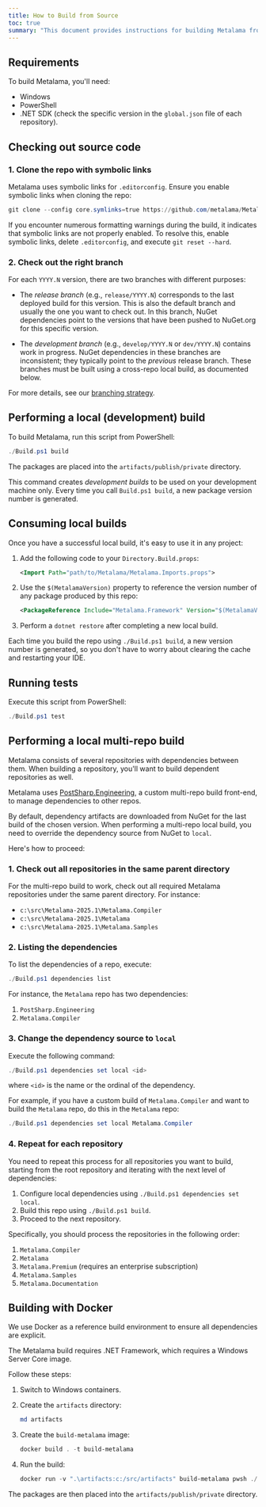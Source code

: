 ```yaml
---
title: How to Build from Source
toc: true
summary: "This document provides instructions for building Metalama from source, including environment setup, cloning, building, testing, and using Docker."
---
```


## Requirements

To build Metalama, you'll need:

- Windows
- PowerShell
- .NET SDK (check the specific version in the `global.json` file of each repository).

## Checking out source code

### 1. Clone the repo with symbolic links

Metalama uses symbolic links for `.editorconfig`. Ensure you enable symbolic links when cloning the repo:

```powershell
git clone --config core.symlinks=true https://github.com/metalama/Metalama.git
```

If you encounter numerous formatting warnings during the build, it indicates that symbolic links are not properly enabled. To resolve this, enable symbolic links, delete `.editorconfig`, and execute `git reset --hard`.

### 2. Check out the right branch

For each `YYYY.N` version, there are two branches with different purposes:

- The _release branch_ (e.g., `release/YYYY.N`) corresponds to the last deployed build for this version. This is also the default branch and usually the one you want to check out. In this branch, NuGet dependencies point to the versions that have been pushed to NuGet.org for this specific version.

- The _development branch_ (e.g., `develop/YYYY.N` or `dev/YYYY.N`) contains work in progress. NuGet dependencies in these branches are inconsistent; they typically point to the _previous_ release branch. These branches must be built using a cross-repo local build, as documented below.

For more details, see our [branching strategy](branching).

## Performing a local (development) build

To build Metalama, run this script from PowerShell:

```powershell
./Build.ps1 build
```

The packages are placed into the `artifacts/publish/private` directory.

This command creates _development builds_ to be used on your development machine only. Every time you call `Build.ps1 build`, a new package version number is generated.

## Consuming local builds

Once you have a successful local build, it's easy to use it in any project:

1. Add the following code to your `Directory.Build.props`:

    ```xml
    <Import Path="path/to/Metalama/Metalama.Imports.props">
    ```

2. Use the `$(MetalamaVersion)` property to reference the version number of any package produced by this repo:

    ```xml
    <PackageReference Include="Metalama.Framework" Version="$(MetalamaVersion)"/>
    ```

3. Perform a `dotnet restore` after completing a new local build.

Each time you build the repo using `./Build.ps1 build`, a new version number is generated, so you don't have to worry about clearing the cache and restarting your IDE.

## Running tests

Execute this script from PowerShell:

```powershell
./Build.ps1 test
```

## Performing a local multi-repo build

Metalama consists of several repositories with dependencies between them. When building a repository, you'll want to build dependent repositories as well.

Metalama uses [PostSharp.Engineering](https://github.com/postsharp/PostSharp.Engineering), a custom multi-repo build front-end, to manage dependencies to other repos.

By default, dependency artifacts are downloaded from NuGet for the last build of the chosen version. When performing a multi-repo local build, you need to override the dependency source from NuGet to `local`.

Here's how to proceed:

### 1. Check out all repositories in the same parent directory

For the multi-repo build to work, check out all required Metalama repositories under the same parent directory. For instance:

- `c:\src\Metalama-2025.1\Metalama.Compiler`
- `c:\src\Metalama-2025.1\Metalama`
- `c:\src\Metalama-2025.1\Metalama.Samples`

### 2. Listing the dependencies

To list the dependencies of a repo, execute:

```powershell
./Build.ps1 dependencies list
```

For instance, the `Metalama` repo has two dependencies:

1. `PostSharp.Engineering`
2. `Metalama.Compiler`

### 3. Change the dependency source to `local`

Execute the following command:

```powershell
./Build.ps1 dependencies set local <id>
```

where `<id>` is the name or the ordinal of the dependency.

For example, if you have a custom build of `Metalama.Compiler` and want to build the `Metalama` repo, do this in the `Metalama` repo:

```powershell
./Build.ps1 dependencies set local Metalama.Compiler
```

### 4. Repeat for each repository

You need to repeat this process for all repositories you want to build, starting from the root repository and iterating with the next level of dependencies:

1. Configure local dependencies using `./Build.ps1 dependencies set local`.
2. Build this repo using `./Build.ps1 build`.
3. Proceed to the next repository.

Specifically, you should process the repositories in the following order:

1. `Metalama.Compiler`
2. `Metalama`
3. `Metalama.Premium` (requires an enterprise subscription)
4. `Metalama.Samples`
5. `Metalama.Documentation`

## Building with Docker

We use Docker as a reference build environment to ensure all dependencies are explicit.

The Metalama build requires .NET Framework, which requires a Windows Server Core image.

Follow these steps:

1. Switch to Windows containers.
2. Create the `artifacts` directory:

    ```powershell
    md artifacts
    ```

3. Create the `build-metalama` image:

    ```powershell
    docker build . -t build-metalama
    ```

4. Run the build:

    ```powershell
    docker run -v ".\artifacts:c:/src/artifacts" build-metalama pwsh ./Build.ps1 build
    ```

The packages are then placed into the `artifacts/publish/private` directory.

